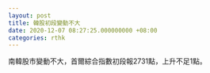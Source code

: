 ```yaml
---
layout: post
title: 韓股初段變動不大
date: 2020-12-07 08:27:25.000000000 +08:00
categories: rthk
---
```


南韓股市變動不大，首爾綜合指數初段報2731點，上升不足1點。
